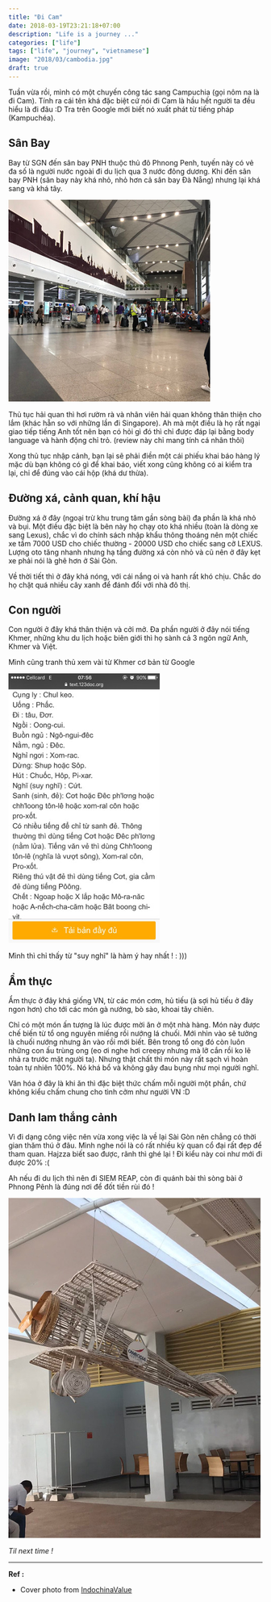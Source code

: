 ```yaml
---
title: "Đi Cam"
date: 2018-03-19T23:21:18+07:00
description: "Life is a journey ..."
categories: ["life"]
tags: ["life", "journey", "vietnamese"]
image: "2018/03/cambodia.jpg"
draft: true
---
```


Tuần vừa rồi, mình có một chuyến công tác sang Campuchia (gọi nôm na là đi Cam). Tính ra cái tên khá đặc biệt cứ nói đi Cam là hầu hết người ta đều hiểu là đi đâu :D Tra trên Google mới biết nó xuất phát từ tiếng pháp (Kampuchéa).

## Sân Bay

Bay từ SGN đến sân bay PNH thuộc thủ đô Phnong Penh, tuyến này có vẻ đa số là người nước ngoài đi du lịch qua 3 nước đông dương. Khi đến sân bay PNH (sân bay này khá nhỏ, nhỏ hơn cả sân bay Đà Nẵng) nhưng lại khá sang và khá tây.

![PNH Airport](/images/2018/03/pnh-airport.jpg)

Thủ tục hải quan thì hơi rườm rà và nhân viên hải quan không thân thiện cho lắm (khác hẵn so với những lần đi Singapore). Ah mà một điều là họ rất ngại giao tiếp tiếng Anh tốt nên bạn có hỏi gì đó thì chỉ được đáp lại bằng body language và hành động chỉ trỏ. (review này chỉ mang tính cá nhân thôi)

Xong thủ tục nhập cảnh, bạn lại sẽ phải điền một cái phiếu khai báo hàng lý mặc dù bạn không có gì để khai báo, viết xong cũng không có ai kiểm tra lại, chỉ để đúng vào cái hộp (khá dư thừa).

## Đường xá, cảnh quan, khí hậu

Đường xá ở đây (ngoại trừ khu trung tâm gần sòng bài) đa phần là khá nhỏ và bụi. Một điều đặc biệt là bên này họ chạy oto khá nhiều (toàn là dòng xe sang Lexus), chắc vì do chính sách nhập khẩu thông thoáng nên một chiếc xe tầm 7000 USD cho chiếc thường - 20000 USD cho chiếc sang cỡ LEXUS. Lượng oto tăng nhanh nhưng hạ tầng đường xá còn nhỏ và cũ nên ở đây kẹt xe phải nói là ghê hơn ở Sài Gòn.

Về thời tiết thì ở đây khá nóng, với cái nắng oi và hanh rất khó chịu. Chắc do họ chặt quá nhiều cây xanh để đánh đổi với nhà đô thị.

## Con người

Con người ở đây khá thân thiện và cởi mở. Đa phần người ở đây nói tiếng Khmer, những khu du lịch hoặc biên giới thì họ sành cả 3 ngôn ngữ Anh, Khmer và Việt.

Mình cũng tranh thủ xem vài từ Khmer cơ bản từ Google

![Khmer](/images/2018/03/khmer.jpg)

Mình thì chỉ thấy từ "suy nghĩ" là hàm ý hay nhất ! : )))

## Ẩm thực

Ẩm thực ở đây khá giống VN, từ các món cơm, hủ tiếu (à sợi hủ tiếu ở đây ngon hơn) cho tới các món gà nướng, bò sào, khoai tây chiên.

Chỉ có một món ấn tượng là lúc được mời ăn ở một nhà hàng. Món này được chế biến từ tổ ong nguyên miếng rồi nướng lá chuối. Mới nhìn vào sẽ tưởng là chuối nướng nhưng ăn vào rồi mới biết. Bên trong tổ ong đó còn luôn những con ấu trùng ong (eo ơi nghe hơi creepy nhưng mà lỡ cắn rồi ko lẽ nhả ra trước mặt người ta). Nhưng thật chất thì món này rất sạch vì hoàn toàn tự nhiên 100%. Nó khá bổ và không gây đau bụng như mọi người nghĩ.

Văn hóa ở đây là khi ăn thì đặc biệt thức chấm mỗi người một phần, chứ không kiểu chấm chung cho tình cởm như người VN :D

## Danh lam thắng cảnh

Vì đi dạng công việc nên vừa xong việc là về lại Sài Gòn nên chẳng có thời gian thăm thú ở đâu. Mình nghe nói là có rất nhiều kỳ quan cổ đại rất đẹp để tham quan. Hajzza biết sao được, rãnh thì ghé lại ! Đi kiểu này coi như mới đi được 20% :(

Ah nếu đi du lịch thì nên đi SIEM REAP, còn đi quánh bài thì sòng bài ở Phnong Pênh là đúng nơi để đốt tiền rùi đó !

![Cambodia Airplane](/images/2018/03/cambodia-airplane.jpg)

*Til next time !*

--------------------------------

**Ref :**

- Cover photo from [IndochinaValue](https://www.indochinavalue.com/cambodia-travel-guide)
